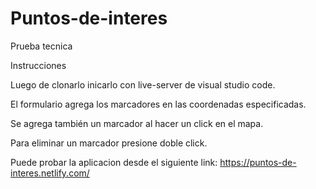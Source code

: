 # Puntos-de-interes
Prueba tecnica

Instrucciones

Luego de clonarlo inicarlo con live-server de visual studio code.

El formulario agrega los marcadores en las coordenadas especificadas.

Se agrega también un marcador al hacer un click en el mapa.

Para eliminar un marcador presione doble click.

Puede probar la aplicacion desde el siguiente link: https://puntos-de-interes.netlify.com/
